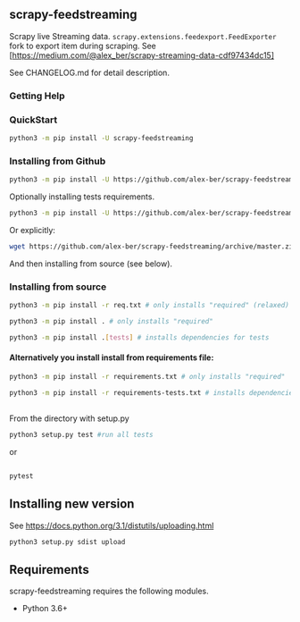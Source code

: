 ## scrapy-feedstreaming

Scrapy live Streaming data. `scrapy.extensions.feedexport.FeedExporter` fork to export item during scraping. See 
[https://medium.com/@alex_ber/scrapy-streaming-data-cdf97434dc15]

See CHANGELOG.md for detail description.



### Getting Help


### QuickStart
```bash
python3 -m pip install -U scrapy-feedstreaming
```


### Installing from Github

```bash
python3 -m pip install -U https://github.com/alex-ber/scrapy-feedstreaming/archive/master.zip
```
Optionally installing tests requirements.

```bash
python3 -m pip install -U https://github.com/alex-ber/scrapy-feedstreaming/archive/master.zip#egg=alex-ber-utils[tests]
```

Or explicitly:

```bash
wget https://github.com/alex-ber/scrapy-feedstreaming/archive/master.zip -O master.zip; unzip master.zip; rm master.zip
```
And then installing from source (see below).


### Installing from source
```bash
python3 -m pip install -r req.txt # only installs "required" (relaxed)
```
```bash
python3 -m pip install . # only installs "required"
```
```bash
python3 -m pip install .[tests] # installs dependencies for tests
```

#### Alternatively you install install from requirements file:
```bash
python3 -m pip install -r requirements.txt # only installs "required"
```
```bash
python3 -m pip install -r requirements-tests.txt # installs dependencies for tests
```

##

From the directory with setup.py
```bash
python3 setup.py test #run all tests
```

or

```bash

pytest
```

## Installing new version
See https://docs.python.org/3.1/distutils/uploading.html 

```bash
python3 setup.py sdist upload
```

## Requirements


scrapy-feedstreaming requires the following modules.

* Python 3.6+

